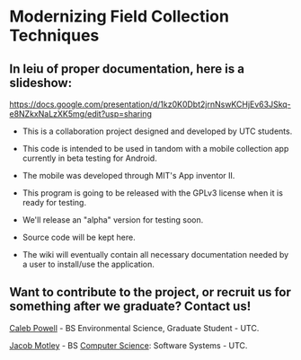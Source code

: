 # Modernizing Field Collection Techniques

## In leiu of proper documentation, here is a slideshow:
https://docs.google.com/presentation/d/1kz0K0Dbt2jrnNswKCHjEv63JSkq-e8NZkxNaLzXK5mg/edit?usp=sharing

- This is a collaboration project designed and developed by UTC students.

- This code is intended to be used in tandom with a mobile collection app currently in beta testing for Android.

- The mobile was developed through MIT's App inventor II.

- This program is going to be released with the GPLv3 license when it is ready for testing.

- We'll release an "alpha" version for testing soon. 
 
- Source code will be kept here.

- The wiki will eventually contain all necessary documentation needed by a user to install/use the application.

## Want to contribute to the project, or recruit us for something after we graduate? Contact us!

[Caleb Powell](https://github.com/CapPow) - BS Environmental Science, Graduate Student - UTC.

[Jacob Motley](https://www.linkedin.com/in/jacob-motley-b627a1152) - BS [Computer Science](https://github.com/j-h-m): Software Systems - UTC.
